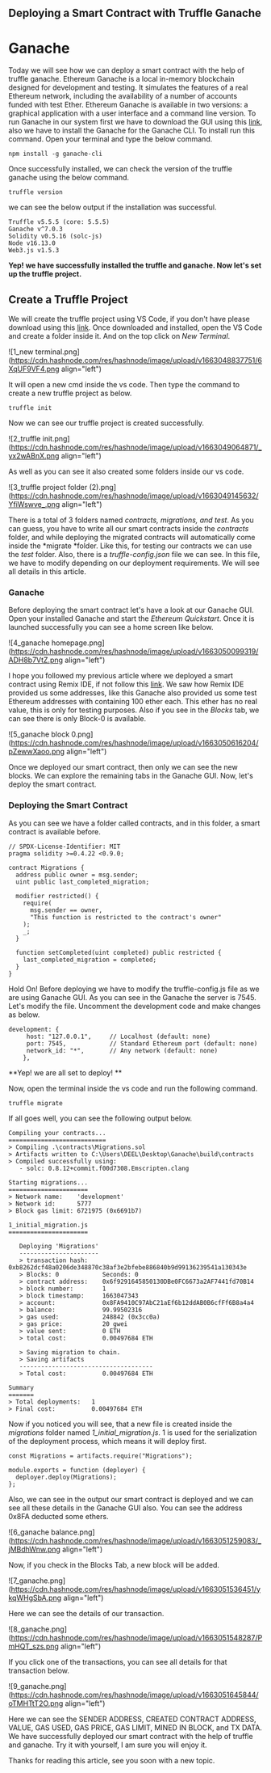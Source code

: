 ## Deploying a Smart Contract with Truffle Ganache

# Ganache

Today we will see how we can deploy a smart contract with the help of truffle ganache. Ethereum Ganache is a local in-memory blockchain designed for development and testing. It simulates the features of a real Ethereum network, including the availability of a number of accounts funded with test Ether. Ethereum Ganache is available in two versions: a graphical application with a user interface and a command line version. To run Ganache in our system first we have to download the GUI using this [link](https://trufflesuite.com/ganache/), also we have to install the Ganache for the Ganache CLI. To install run this command. Open your terminal and type the below command. 

```
npm install -g ganache-cli
``` 

Once successfully installed, we can check the version of the truffle ganache using the below command. 

```
truffle version
``` 

we can see the below output if the installation was successful. 

```
Truffle v5.5.5 (core: 5.5.5)
Ganache v^7.0.3
Solidity v0.5.16 (solc-js)
Node v16.13.0
Web3.js v1.5.3
``` 

**Yep! we have successfully installed the truffle and ganache. Now let's set up the truffle project.** 

## Create a Truffle Project

We will create the truffle project using VS Code, if you don't have please download using this [link](https://code.visualstudio.com/download). Once downloaded and installed, open the VS Code and create a folder inside it. And on the top click on *New Terminal*.

![1_new terminal.png](https://cdn.hashnode.com/res/hashnode/image/upload/v1663048837751/6XqUF9VF4.png align="left")

It will open a new cmd inside the vs code. Then type the command to create a new truffle project as below. 

```
truffle init
``` 

Now we can see our truffle project is created successfully. 

![2_truffle init.png](https://cdn.hashnode.com/res/hashnode/image/upload/v1663049064871/_yx2wABnX.png align="left")

As well as you can see it also created some folders inside our vs code. 

![3_truffle project folder (2).png](https://cdn.hashnode.com/res/hashnode/image/upload/v1663049145632/YfiWswve_.png align="left")

There is a total of 3 folders named *contracts, migrations, and test*. As you can guess, you have to write all our smart contracts inside the *contracts* folder, and while deploying the migrated contracts will automatically come inside the *migrate *folder. Like this, for testing our contracts we can use the *test* folder. Also, there is a *truffle-config.json* file we can see. In this file, we have to modify depending on our deployment requirements. We will see all details in this article. 

### Ganache 

Before deploying the smart contract let's have a look at our Ganache GUI. Open your installed Ganache and start the *Ethereum Quickstart*. Once it is launched successfully you can see a home screen like below. 

![4_ganache homepage.png](https://cdn.hashnode.com/res/hashnode/image/upload/v1663050099319/ADH8b7VtZ.png align="left")

I hope you followed my previous article where we deployed a smart contract using Remix IDE, if not follow this [link](https://medium.com/coinmonks/complete-solidity-code-deployment-process-f88be7913990). We saw how Remix IDE provided us some addresses, like this Ganache also provided us some test Ethereum addresses with containing 100 ether each. This ether has no real value, this is only for testing purposes. Also if you see in the *Blocks* tab, we can see there is only Block-0 is available. 

![5_ganache block 0.png](https://cdn.hashnode.com/res/hashnode/image/upload/v1663050616204/pZewwXaoo.png align="left")

Once we deployed our smart contract, then only we can see the new blocks. We can explore the remaining tabs in the Ganache GUI. Now, let's deploy the smart contract. 

### Deploying the Smart Contract

As you can see we have a folder called contracts, and in this folder, a smart contract is available before. 

```
// SPDX-License-Identifier: MIT
pragma solidity >=0.4.22 <0.9.0;

contract Migrations {
  address public owner = msg.sender;
  uint public last_completed_migration;

  modifier restricted() {
    require(
      msg.sender == owner,
      "This function is restricted to the contract's owner"
    );
    _;
  }

  function setCompleted(uint completed) public restricted {
    last_completed_migration = completed;
  }
}

``` 

Hold On! Before deploying we have to modify the truffle-config.js file as we are using Ganache GUI. As you can see in the Ganache the server is 7545. Let's modify the file. Uncomment the development code and make changes as below. 

```
development: {
     host: "127.0.0.1",     // Localhost (default: none)
     port: 7545,            // Standard Ethereum port (default: none)
     network_id: "*",       // Any network (default: none)
    },
``` 

**Yep! we are all set to deploy! **

Now, open the terminal inside the vs code and run the following command. 

```
truffle migrate
``` 

If all goes well, you can see the following output below. 

```
Compiling your contracts...
===========================
> Compiling .\contracts\Migrations.sol
> Artifacts written to C:\Users\DEEL\Desktop\Ganache\build\contracts
> Compiled successfully using:
   - solc: 0.8.12+commit.f00d7308.Emscripten.clang

Starting migrations...
======================
> Network name:    'development'     
> Network id:      5777
> Block gas limit: 6721975 (0x6691b7)

1_initial_migration.js
======================

   Deploying 'Migrations'
   ----------------------
   > transaction hash:    0xb8262dcf48a0206de348870c38af3e2bfebe886840b9d99136239541a130343e
   > Blocks: 0            Seconds: 0
   > contract address:    0x6f9291645850130DBe0FC6673a2AF7441fd70B14
   > block number:        1
   > block timestamp:     1663047343
   > account:             0x8FA9410C97AbC21aEf6b12ddAB0B6cfFf6B8a4a4
   > balance:             99.99502316
   > gas used:            248842 (0x3cc0a)
   > gas price:           20 gwei
   > value sent:          0 ETH
   > total cost:          0.00497684 ETH

   > Saving migration to chain.
   > Saving artifacts
   -------------------------------------
   > Total cost:          0.00497684 ETH

Summary
=======
> Total deployments:   1
> Final cost:          0.00497684 ETH
``` 

Now if you noticed you will see, that a new file is created inside the *migrations* folder named *1_initial_migration.js*.  1 is used for the serialization of the deployment process, which means it will deploy first. 

```
const Migrations = artifacts.require("Migrations");

module.exports = function (deployer) {
  deployer.deploy(Migrations);
};

``` 

Also, we can see in the output our smart contract is deployed and we can see all these details in the Ganache GUI also. You can see the address 0x8FA deducted some ethers. 

![6_ganache balance.png](https://cdn.hashnode.com/res/hashnode/image/upload/v1663051259083/_jMBdhWnw.png align="left")

Now, if you check in the Blocks Tab, a new block will be added. 

![7_ganache.png](https://cdn.hashnode.com/res/hashnode/image/upload/v1663051536451/ykqWHgSbA.png align="left")

Here we can see the details of our transaction. 

![8_ganache.png](https://cdn.hashnode.com/res/hashnode/image/upload/v1663051548287/PmHQT_szs.png align="left")

If you click one of the transactions, you can see all details for that transaction below. 

![9_ganache.png](https://cdn.hashnode.com/res/hashnode/image/upload/v1663051645844/oTMHTtT2O.png align="left")

Here we can see the SENDER ADDRESS, CREATED CONTRACT ADDRESS, VALUE, GAS USED, GAS PRICE, GAS LIMIT, MINED IN BLOCK, and TX DATA. We have successfully deployed our smart contract with the help of truffle and ganache. Try it with yourself, I am sure you will enjoy it. 

Thanks for reading this article, see you soon with a new topic. 

